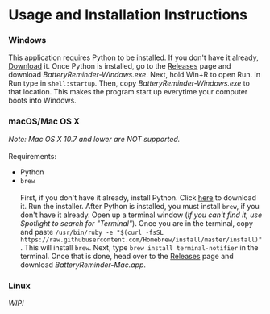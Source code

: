 # Usage and Installation Instructions

### Windows
This application requires Python to be installed. If you don't have it already, <a href="https://www.python.org/downloads/release/python-373/" target="_blank">Download</a> it.
Once Python is installed, go to the <a href="https://github.com/coolkiwiii/batteryreminder/releases" target="_blank">Releases</a> page and download *BatteryReminder-Windows.exe*. Next, hold Win+R to open Run. In Run type in ```shell:startup```. Then, copy *BatteryReminder-Windows.exe*  to that location. This makes the program start up everytime your computer boots into Windows.

### macOS/Mac OS X
*Note: Mac OS X 10.7 and lower are NOT supported.*\
\
Requirements:
* Python
* ```brew```\
\
First, if you don't have it already, install Python. Click <a href="https://www.python.org/downloads/release/python-373/" target="_blank">here</a> to download it. Run the installer. After Python is installed, you must install ```brew```, if you don't have it already. Open up a terminal window (*If you can't find it, use Spotlight to search for "Terminal"*). Once you are in the terminal, copy and paste ```/usr/bin/ruby -e "$(curl -fsSL https://raw.githubusercontent.com/Homebrew/install/master/install)"```. This will install ```brew```. Next, type ```brew install terminal-notifier``` in the terminal. Once that is done, head over to the <a href="https://github.com/coolkiwiii/batteryreminder/releases" target="_blank">Releases</a> page and download *BatteryReminder-Mac.app*.

### Linux
*WIP!*
